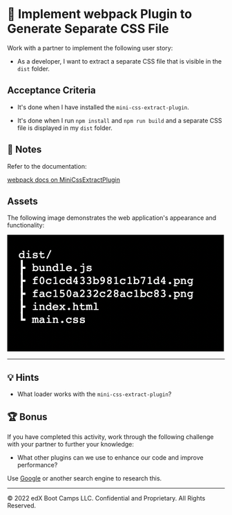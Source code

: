 # 📖 Implement webpack Plugin to Generate Separate CSS File

Work with a partner to implement the following user story:

* As a developer, I want to extract a separate CSS file that is visible in the `dist` folder.

## Acceptance Criteria

* It's done when I have installed the `mini-css-extract-plugin`.

* It's done when I run `npm install` and `npm run build` and a separate CSS file is displayed in my `dist` folder.

## 📝 Notes

Refer to the documentation:

[webpack docs on MiniCssExtractPlugin](https://webpack.js.org/plugins/mini-css-extract-plugin/#getting-started)

## Assets

The following image demonstrates the web application's appearance and functionality:

![Image showing filetree with separate main.css file in dist folder.](./assets/file-tree.png)

---

## 💡 Hints

* What loader works with the `mini-css-extract-plugin`?

## 🏆 Bonus

If you have completed this activity, work through the following challenge with your partner to further your knowledge:

* What other plugins can we use to enhance our code and improve performance?

Use [Google](https://www.google.com) or another search engine to research this.

---
© 2022 edX Boot Camps LLC. Confidential and Proprietary. All Rights Reserved.
